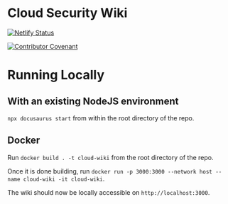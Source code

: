 # Cloud Security Wiki

[![Netlify Status](https://api.netlify.com/api/v1/badges/644e83bc-c87f-4dda-9976-e14f5342f923/deploy-status)](https://app.netlify.com/sites/confident-wilson-c4de9b/deploys)

[![Contributor Covenant](https://img.shields.io/badge/Contributor%20Covenant-2.1-4baaaa.svg)](code_of_conduct.md)

# Running Locally

## With an existing NodeJS environment

`npx docusaurus start` from within the root directory of the repo.

## Docker

Run `docker build . -t cloud-wiki` from the root directory of the repo.

Once it is done building, run `docker run -p 3000:3000 --network host --name cloud-wiki -it cloud-wiki`.

The wiki should now be locally accessible on `http://localhost:3000`.
